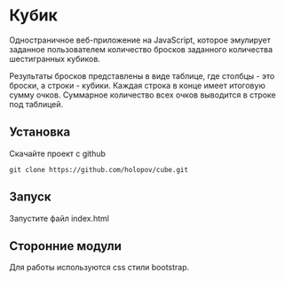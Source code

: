 # Кубик

Одностраничное веб-приложение на JavaScript, которое эмулирует заданное пользователем количество бросков заданного количества шестигранных кубиков.

Результаты бросков представлены в виде таблице, где столбцы - это броски, а строки - кубики. Каждая строка в конце имеет итоговую сумму очков. Суммарное количество всех очков выводится в строке под таблицей.

## Установка

Скачайте проект с github

```
git clone https://github.com/holopov/cube.git
```

## Запуск

Запустите файл index.html

## Сторонние модули

Для работы используются css стили bootstrap.
